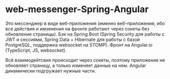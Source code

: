 # web-messenger-Spring-Angular

Это мессенджер в виде веб-приложения (именно веб-приложения, ибо все действия и имзенения на фронте работают через сокеты без обновления страницы). 
Бэк на Spring Boot (Spring Security для работы с JWT и сессиями, Spring Data + Hibernate для работы с базой PostgreSQL, поддержка websocket на STOMP).
Фронт на Angular.io (TypeScript, JS, websocket).

Всё взаимодейтсвие происходит через сокеты, поэтому приложение не обновляет страницу, а только изменяет данные на нем. Angular динамически подгружает нужные части.
